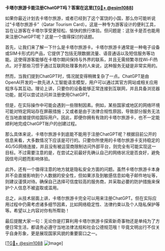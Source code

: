 **卡塔尔旅游卡能注册ChatGPT吗？答案在这里[[TG💪+ @esim1088](https://t.me/s/esim1088)]**

如果你最近计划去卡塔尔旅游，或者已经到了这个富饶的小国，那么你可能听说过“卡塔尔旅游卡”（Qatar Tourism Card）。这是一种专为游客设计的便利工具，旨在让游客在卡塔尔享受更轻松、愉快的旅行体验。但问题是：这张卡是否也能用来注册ChatGPT呢？这是一个值得探讨的话题。

首先，让我们来了解一下什么是卡塔尔旅游卡。卡塔尔旅游卡通常是一种电子设备或SIM卡形式的产品，它提供了包括无限数据流量、语音通话以及短信服务等功能。这使得游客能够在卡塔尔期间保持与外界的联系，并且无需频繁寻找Wi-Fi热点。对于那些习惯于通过互联网处理事务的人来说，这种服务无疑是非常实用的。

然而，当我们提到ChatGPT时，情况就变得稍微复杂了一点。ChatGPT是由OpenAI开发的一款先进人工智能语言模型，用户可以通过其官方网站或相关应用程序与其互动。理论上讲，只要你的设备能够正常连接到互联网，并且具备浏览器功能，就可以尝试访问并注册使用ChatGPT。

但是，在实际操作中可能会遇到一些限制因素。例如，某些国家或地区的网络环境可能对特定网站存在屏蔽措施；又或者是由于法律合规性原因，导致部分服务无法在当地直接提供给国际用户。因此，即便你拥有有效的卡塔尔旅游卡，也不一定能顺利地完成ChatGPT账户的创建过程。

那么具体来说，卡塔尔旅游卡到底能不能用于注册ChatGPT呢？根据目前公开的信息来看，大多数情况下应该是可行的。只要你所使用的卡塔尔旅游卡支持稳定的4G/5G网络连接，并且没有被运营商限制访问外部平台，则完全有可能实现这一目标。不过需要注意的是，在尝试之前最好先确认自己的网络状况是否良好，避免因信号问题而影响体验。

此外，还有一个值得注意的地方就是隐私安全方面的问题。虽然卡塔尔旅游卡本身并不会直接影响到个人数据的安全性，但如果涉及到敏感信息如电子邮件地址等，则建议谨慎对待。确保自己选择可信度较高的服务商，并采取必要的防护措施来保护个人信息不被盗取或滥用。

总之，从技术层面上讲，卡塔尔旅游卡完全可以用来注册ChatGPT。但在实际应用过程中仍需考虑诸多细节因素，比如网络稳定性、法律约束以及个人隐私保护等等。希望以上内容对你有所帮助！

最后提醒大家一句：无论你是打算利用卡塔尔旅游卡探索新奇事物还是单纯为了方便日常生活，都请务必遵守当地法律法规和社会公德规范哦！毕竟文明出行不仅关乎自身形象，更是展现国家风貌的重要窗口之一。

[[TG💪+ @esim1088](https://t.me/s/esim1088) ![Image](https://i.postimg.cc/4NQfJmqS/Snipaste-2025-05-13-00-14-12.png)]
